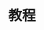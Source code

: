 ---
title: 教程
description: '前人栽树, 后人乘凉, 想要帮到更多人'
image: cover.jpg

# Badge style
style:
    background: "#1ec3db"
    color: "#fff"
---